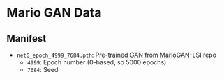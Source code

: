 # Mario GAN Data

## Manifest

- `netG_epoch_4999_7684.pth`: Pre-trained GAN from
  [MarioGAN-LSI repo](https://github.com/icaros-usc/MarioGAN-LSI/blob/master/GANTrain/samples/netG_epoch_4999_7684.pth)
  - `4999`: Epoch number (0-based, so 5000 epochs)
  - `7684`: Seed
